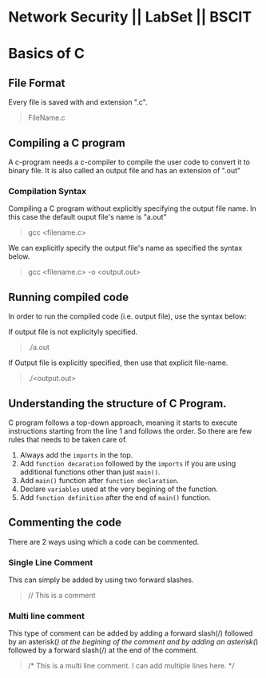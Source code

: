 # Network Security || LabSet || BSCIT

# Basics of C

## File Format
Every file is saved with and extension ".c".
> FileName.c

## Compiling a C program
A c-program needs a c-compiler to compile the user code to convert it to binary file. It is also called an output file and has an extension of ".out"

### Compilation Syntax
Compiling a C program without explicitly specifying the output file name.
In this case the default ouput file's name is "a.out"
> gcc <filename.c>

We can explicitly specify the output file's name as specified the syntax below.
> gcc <filename.c> -o <output.out>


## Running compiled code
In order to run the compiled code (i.e. output file), use the syntax below:

If output file is not explicityly specified.
> ./a.out

If Output file is explicitly specified, then use that explicit file-name.
> ./<output.out>

## Understanding the structure of C Program.
C program follows a top-down approach, meaning it starts to execute instructions starting from the line 1 and follows the order.
So there are few rules that needs to be taken care of.

1. Always add the `imports` in the top.
2. Add `function decaration` followed by the `imports` if you are using additional functions other than just `main()`.
3. Add `main()` function after `function declaration`.
4. Declare `variables` used at the very begining of the function.
5. Add `function definition` after the end of `main()` function.

## Commenting the code
There are 2 ways using which a code can be commented.
### Single Line Comment
This can simply be added by using two forward slashes.
> // This is a comment

### Multi line comment
This type of comment can be added by adding a forward slash(/) followed by an asterisk(*) at the begining of the comment and by adding an asterisk(*) followed by a forward slash(/) at the end of the comment.

> /*
> This is a multi line comment.
> I can add multiple lines here.
> */
